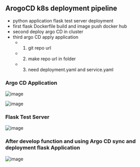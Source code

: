 

## ArogoCD k8s deployment pipeline 
 - python application flask test server deployment
 - first flask Dockerfile build and image push docker hub
 - second deploy argo CD in cluster
 - third argo CD apply application
    - 1. git repo url 
    - 2. make repo url in folder
    - 3. need deployment.yaml and service.yaml
  

### Argo CD Application 
![image](https://user-images.githubusercontent.com/60678531/206977714-d3794b38-93b8-4c8e-a50a-20139d8ff292.png)



![image](https://user-images.githubusercontent.com/60678531/206977793-ade3e7ca-c63a-4f36-a51a-ccc880eae674.png)



### Flask Test Server
![image](https://user-images.githubusercontent.com/60678531/206978752-af6199b0-b4f7-4ae8-bb84-764d09c557d6.png)


### After develop function and using  Argo CD sync and deployment flask Application 
![image](https://user-images.githubusercontent.com/60678531/206978917-d125f674-84be-46ac-9b43-876631484bd3.png)

